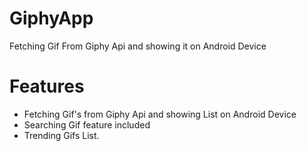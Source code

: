 # GiphyApp
Fetching Gif From Giphy Api and showing it on Android Device
# Features
* Fetching Gif's from Giphy Api and showing List on Android Device
* Searching Gif feature included
* Trending Gifs List.
